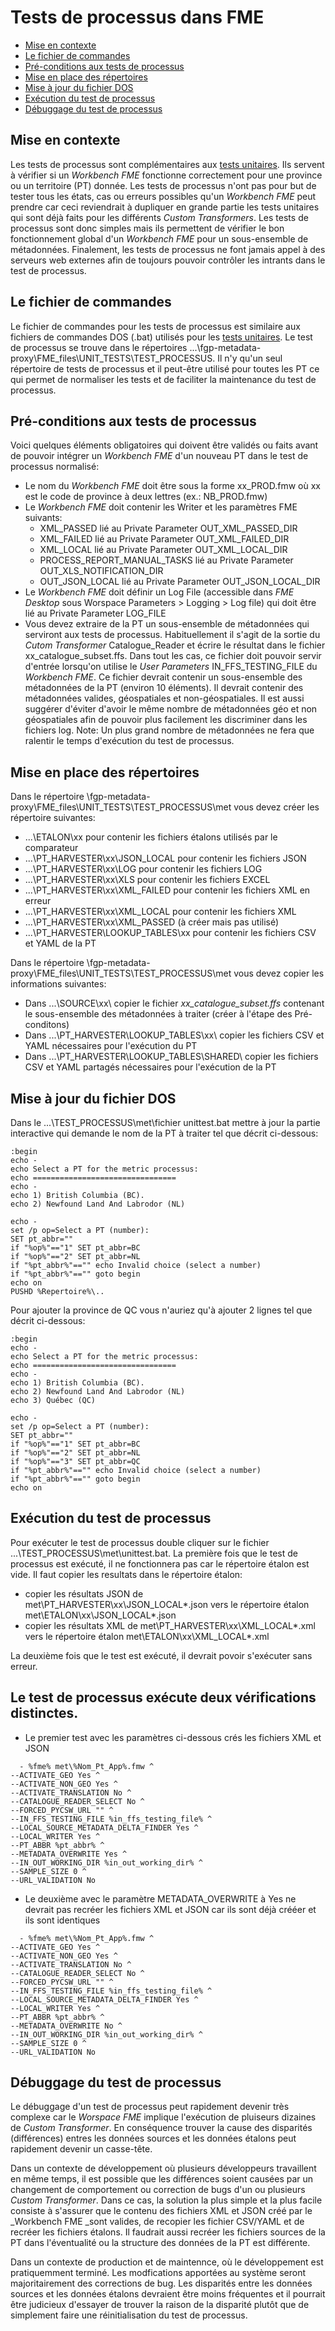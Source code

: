 # Tests de processus dans FME

- [Mise en contexte](#Mise-en-contexte)
- [Le fichier de commandes](#Le-fichier-de-commandes)
- [Pré-conditions aux tests de processus](#Pré-conditions-aux-tests-de-processus)
- [Mise en place des répertoires](#Mise-en-place-des-répertoires)
- [Mise à jour du fichier DOS](#Mise-à-jour-du-fichier-DOS)
- [Exécution du test de processus](#Exécution-du-test-de-processus)
- [Débuggage du test de processus](#Débuggage-du-test-de-processus)

## Mise en contexte

Les tests de processus sont complémentaires aux [tests unitaires](https://github.com/federal-geospatial-platform/fgp-metadata-proxy/blob/master/docs/Tests%20Unitaires.md).  Ils servent à vérifier si un _Workbench FME_ fonctionne correctement pour une province ou un territoire (PT) donnée.  Les tests de processus n'ont pas pour but de tester tous les états, cas ou erreurs possibles qu'un _Workbench FME_ peut prendre car ceci reviendrait à dupliquer en grande partie les tests unitaires qui sont déjà faits pour les différents _Custom Transformers_.  Les tests de processus sont donc simples mais ils permettent de vérifier le bon fonctionnement global d'un _Workbench FME_ pour un sous-ensemble de métadonnées.  Finalement, les tests de processus ne font jamais appel à des serveurs web externes afin de toujours pouvoir contrôler les intrants dans le test de processus. 

## Le fichier de commandes

Le fichier de commandes pour les tests de processus est similaire aux fichiers de commandes DOS (.bat) utilisés pour les [tests unitaires](https://github.com/federal-geospatial-platform/fgp-metadata-proxy/blob/master/docs/Tests%20Unitaires.md). Le test de processus se trouve dans le répertoires ...\fgp-metadata-proxy\FME_files\UNIT_TESTS\TEST_PROCESSUS. Il n'y qu'un seul répertoire de tests de processus et il peut-être utilisé pour toutes les PT ce qui permet de normaliser les tests et de faciliter la maintenance du test de processus.

## Pré-conditions aux tests de processus

Voici quelques éléments obligatoires qui doivent être validés ou faits avant de pouvoir intégrer un _Workbench FME_ d'un nouveau PT dans le test de processus normalisé:

  - Le nom du _Workbench FME_ doit être sous la forme xx_PROD.fmw où xx est le code de province à deux lettres (ex.: NB_PROD.fmw)
  - Le _Workbench FME_ doit contenir les Writer et les paramètres FME  suivants:
    - XML_PASSED lié au Private Parameter OUT_XML_PASSED_DIR
    - XML_FAILED lié au Private Parameter OUT_XML_FAILED_DIR
    - XML_LOCAL lié au Private Parameter OUT_XML_LOCAL_DIR
    - PROCESS_REPORT_MANUAL_TASKS lié au Private Parameter OUT_XLS_NOTIFICATION_DIR
    - OUT_JSON_LOCAL lié au Private Parameter OUT_JSON_LOCAL_DIR
  - Le _Workbench FME_ doit définir un Log File (accessible dans _FME Desktop_ sous Worspace Parameters > Logging > Log file) qui doit être lié au Private Parameter LOG_FILE
  - Vous devez extraire de la PT un sous-ensemble de métadonnées qui serviront aux tests de processus. Habituellement il s'agit de la sortie du _Cutom Transformer_ Catalogue_Reader et écrire le résultat dans le fichier xx_catalogue_subset.ffs.  Dans tout les cas, ce fichier doit pouvoir servir d'entrée lorsqu'on utilise le _User Parameters_ IN_FFS_TESTING_FILE du _Workbench FME_.  Ce fichier devrait contenir un sous-ensemble des métadonnées de la PT (environ 10 éléments). Il devrait contenir des métadonnées valides, géospatiales et non-géospatiales. Il est aussi suggérer d'éviter d'avoir le même nombre de métadonnées géo et non géospatiales afin de pouvoir plus facilement les discriminer dans les fichiers log.  Note: Un plus grand nombre de métadonnées ne fera que ralentir le temps d'exécution du test de processus.

## Mise en place des répertoires

Dans le répertoire \fgp-metadata-proxy\FME_files\UNIT_TESTS\TEST_PROCESSUS\met vous devez créer les répertoire suivantes:

  - ...\ETALON\xx pour contenir les fichiers étalons utilisés par le comparateur
  - ...\PT_HARVESTER\xx\JSON_LOCAL pour contenir les fichiers JSON
  - ...\PT_HARVESTER\xx\LOG pour contenir les fichiers LOG
  - ...\PT_HARVESTER\xx\XLS pour contenir les fichiers EXCEL
  - ...\PT_HARVESTER\xx\XML_FAILED pour contenir les fichiers XML en erreur
  - ...\PT_HARVESTER\xx\XML_LOCAL pour contenir les fichiers XML
  - ...\PT_HARVESTER\xx\XML_PASSED (à créer mais pas utilisé)
  - ...\PT_HARVESTER\LOOKUP_TABLES\xx pour contenir les fichiers CSV et YAML de la PT

Dans le répertoire \fgp-metadata-proxy\FME_files\UNIT_TESTS\TEST_PROCESSUS\met vous devez copier les informations suivantes:

  - Dans ...\SOURCE\xx\ copier le fichier _xx_catalogue_subset.ffs_ contenant le sous-ensemble des métadonnées à traiter (créer à l'étape des Pré-conditons)
  - Dans ...\PT_HARVESTER\LOOKUP_TABLES\xx\ copier les fichiers CSV et YAML nécessaires pour l'exécution du PT
  - Dans ...\PT_HARVESTER\LOOKUP_TABLES\SHARED\ copier les fichiers CSV et YAML partagés nécessaires pour l'exécution de la PT

## Mise à jour du fichier DOS

Dans le ...\TEST_PROCESSUS\met\fichier unittest.bat mettre à jour la partie interactive qui demande le nom de la PT à traiter tel que décrit ci-dessous:

```DOS
:begin
echo - 
echo Select a PT for the metric processus:
echo ================================
echo -
echo 1) British Columbia (BC).
echo 2) Newfound Land And Labrodor (NL)

echo -
set /p op=Select a PT (number):
SET pt_abbr=""
if "%op%"=="1" SET pt_abbr=BC
if "%op%"=="2" SET pt_abbr=NL
if "%pt_abbr%"=="" echo Invalid choice (select a number)
if "%pt_abbr%"=="" goto begin
echo on
PUSHD %Repertoire%\..
```

Pour ajouter la province de QC vous n'auriez qu'à ajouter 2 lignes tel que décrit ci-dessous: 
```DOS
:begin
echo - 
echo Select a PT for the metric processus:
echo ================================
echo -
echo 1) British Columbia (BC).
echo 2) Newfound Land And Labrodor (NL)
echo 3) Québec (QC)

echo -
set /p op=Select a PT (number):
SET pt_abbr=""
if "%op%"=="1" SET pt_abbr=BC
if "%op%"=="2" SET pt_abbr=NL
if "%op%"=="3" SET pt_abbr=QC
if "%pt_abbr%"=="" echo Invalid choice (select a number)
if "%pt_abbr%"=="" goto begin
echo on
```

## Exécution du test de processus

Pour exécuter le test de processus double cliquer sur le fichier ...\TEST_PROCESSUS\met\unittest.bat. La première fois que le test de processus est exécuté, il ne fonctionnera pas car le répertoire étalon est vide. Il faut copier les resultats dans le répertoire étalon:
  - copier les résultats JSON de met\PT_HARVESTER\xx\JSON_LOCAL\*.json vers le répertoire étalon met\ETALON\xx\JSON_LOCAL\*.json
  - copier les résultats XML de met\PT_HARVESTER\xx\XML_LOCAL\*.xml vers le répertoire étalon met\ETALON\xx\XML_LOCAL\*.xml

La deuxième fois que le test est exécuté, il devrait povoir s'exécuter sans erreur.
  
Le test de processus exécute deux vérifications distinctes.
  - 
  - Le premier test avec les paramètres ci-dessous crés les fichiers XML et JSON
```DOS
  - %fme% met\%Nom_Pt_App%.fmw ^
--ACTIVATE_GEO Yes ^
--ACTIVATE_NON_GEO Yes ^
--ACTIVATE_TRANSLATION No ^
--CATALOGUE_READER_SELECT No ^
--FORCED_PYCSW_URL "" ^
--IN_FFS_TESTING_FILE %in_ffs_testing_file% ^
--LOCAL_SOURCE_METADATA_DELTA_FINDER Yes ^
--LOCAL_WRITER Yes ^
--PT_ABBR %pt_abbr% ^
--METADATA_OVERWRITE Yes ^
--IN_OUT_WORKING_DIR %in_out_working_dir% ^
--SAMPLE_SIZE 0 ^
--URL_VALIDATION No
```
  - Le deuxième avec le paramètre METADATA_OVERWRITE à Yes ne devrait pas recréer les fichiers XML et JSON car ils sont déjà crééer et ils sont identiques
```DOS
  - %fme% met\%Nom_Pt_App%.fmw ^
--ACTIVATE_GEO Yes ^
--ACTIVATE_NON_GEO Yes ^
--ACTIVATE_TRANSLATION No ^
--CATALOGUE_READER_SELECT No ^
--FORCED_PYCSW_URL "" ^
--IN_FFS_TESTING_FILE %in_ffs_testing_file% ^
--LOCAL_SOURCE_METADATA_DELTA_FINDER Yes ^
--LOCAL_WRITER Yes ^
--PT_ABBR %pt_abbr% ^
--METADATA_OVERWRITE No ^
--IN_OUT_WORKING_DIR %in_out_working_dir% ^
--SAMPLE_SIZE 0 ^
--URL_VALIDATION No
```

## Débuggage du test de processus

Le débuggage d'un test de processus peut rapidement devenir très complexe car le _Worspace FME_ implique l'exécution de pluiseurs dizaines de _Custom Transformer_.  En conséquence trouver la cause des disparités (différences) entres les données sources et les données étalons peut rapidement devenir un casse-tête. 

Dans un contexte de développement où plusieurs développeurs travaillent en même temps, il est possible que les différences soient causées par un changement de comportement ou correction de bugs d'un ou plusieurs _Custom Transformer_.  Dans ce cas, la solution la plus simple et la plus facile consiste à s'assurer que le contenu des fichiers XML et JSON créé par le _Workbench FME _sont valides, de recopier les fichier CSV/YAML et de recréer les fichiers étalons.  Il faudrait aussi recréer les fichiers sources de la PT dans l'éventualité ou la structure des données de la PT est différente.

Dans un contexte de production et de maintennce, où le développement est pratiquemment terminé. Les modfications apportées au système seront majoritairement des corrections de bug. Les disparités entre les données sources et les données étalons devraient être moins fréquentes et il pourrait être judicieux d'essayer de trouver la raison de la disparité plutôt que de simplement faire une réinitialisation du test de processus.       